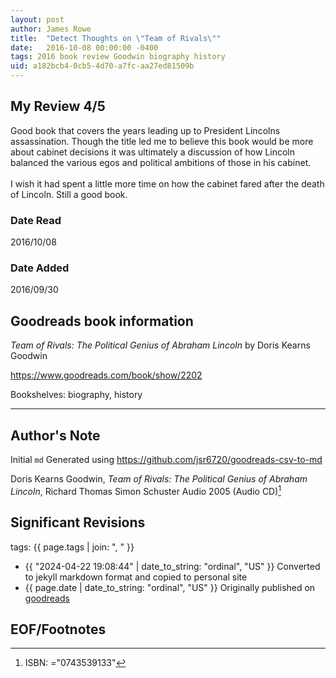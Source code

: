 ```yaml
---
layout: post
author: James Rowe
title:  "Detect Thoughts on \"Team of Rivals\""
date:   2016-10-08 00:00:00 -0400
tags: 2016 book review Goodwin biography history
uid: a182bcb4-0cb5-4d70-a7fc-aa27ed81509b
---
```




## My Review 4/5

Good book that covers the years leading up to President Lincolns assassination. Though the title led me to believe this book would be more about cabinet decisions it was ultimately a discussion of how Lincoln balanced the various egos and political ambitions of those in his cabinet.<br/><br/>I wish it had spent a little more time on how the cabinet fared after the death of Lincoln. Still a good book.

### Date Read
2016/10/08

### Date Added
2016/09/30

## Goodreads book information

*Team of Rivals: The Political Genius of Abraham Lincoln* by Doris Kearns Goodwin

https://www.goodreads.com/book/show/2202

Bookshelves: biography, history

---

## Author's Note

Initial `md` Generated using https://github.com/jsr6720/goodreads-csv-to-md

Doris Kearns Goodwin, *Team of Rivals: The Political Genius of Abraham Lincoln*, Richard Thomas Simon  Schuster Audio 2005 (Audio CD)[^1]

## Significant Revisions

tags: {{ page.tags | join: ", " }} <!-- todo move this somewhere -->

- {{ "2024-04-22 19:08:44" | date_to_string: "ordinal", "US" }} Converted to jekyll markdown format and copied to personal site
- {{ page.date | date_to_string: "ordinal", "US" }} Originally published on [goodreads](https://www.goodreads.com)

## EOF/Footnotes

[^1]: ISBN: ="0743539133"